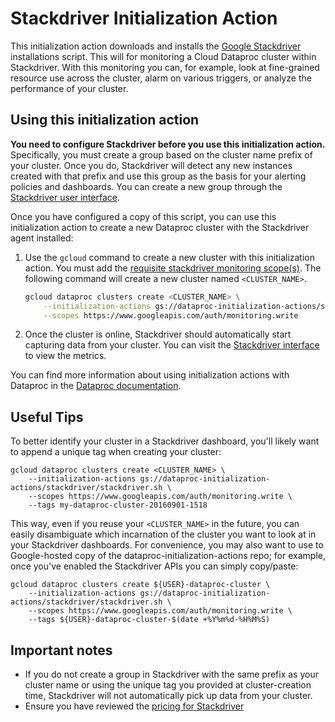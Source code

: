 # Stackdriver Initialization Action

This initialization action downloads and installs the [Google Stackdriver](https://cloud.google.com/stackdriver/)
installations script. This will for monitoring a Cloud Dataproc cluster within Stackdriver. With this monitoring
you can, for example, look at fine-grained resource use across the cluster, alarm on various triggers, or
analyze the performance of your cluster.

## Using this initialization action

**You need to configure Stackdriver before you use this initialization action.** Specifically, you must create a group
based on the cluster name prefix of your cluster. Once you do, Stackdriver will detect any new instances created
with that prefix and use this group as the basis for your alerting policies and dashboards. You can create a new
group through the [Stackdriver user interface](https://app.google.stackdriver.com/groups/create).

Once you have configured a copy of this script, you can use this initialization action to create a new Dataproc cluster
with the Stackdriver agent installed:

1. Use the `gcloud` command to create a new cluster with this initialization action. You must add the [requisite stackdriver monitoring scope(s)](https://cloud.google.com/monitoring/api/authentication#cloud_monitoring_scopes). The following command will create a new cluster named `<CLUSTER_NAME>`.

    ```bash
    gcloud dataproc clusters create <CLUSTER_NAME> \
        --initialization-actions gs://dataproc-initialization-actions/stackdriver/stackdriver.sh \
        --scopes https://www.googleapis.com/auth/monitoring.write
    ```
1. Once the cluster is online, Stackdriver should automatically start capturing data from your cluster. You can visit
the [Stackdriver interface](https://app.google.stackdriver.com/) to view the metrics.

You can find more information about using initialization actions with Dataproc in the [Dataproc documentation](https://cloud.google.com/dataproc/init-actions).

## Useful Tips

To better identify your cluster in a Stackdriver dashboard, you'll likely want to append a unique tag when creating
your cluster:

    gcloud dataproc clusters create <CLUSTER_NAME> \
        --initialization-actions gs://dataproc-initialization-actions/stackdriver/stackdriver.sh \
        --scopes https://www.googleapis.com/auth/monitoring.write \
        --tags my-dataproc-cluster-20160901-1518

This way, even if you reuse your `<CLUSTER_NAME>` in the future, you can easily disambiguate which incarnation
of the cluster you want to look at in your Stackdriver dashboards. For convenience, you may also want to use
to Google-hosted copy of the dataproc-initialization-actions repo; for example, once you've enabled the Stackdriver
APIs you can simply copy/paste:

    gcloud dataproc clusters create ${USER}-dataproc-cluster \
        --initialization-actions gs://dataproc-initialization-actions/stackdriver/stackdriver.sh \
        --scopes https://www.googleapis.com/auth/monitoring.write \
        --tags ${USER}-dataproc-cluster-$(date +%Y%m%d-%H%M%S)

## Important notes

* If you do not create a group in Stackdriver with the same prefix as your cluster name or using the unique tag you
provided at cluster-creation time, Stackdriver will not automatically pick up data from your cluster.
* Ensure you have reviewed the [pricing for Stackdriver](https://cloudplatform.googleblog.com/2016/06/announcing-pricing-for-Google-Stackdriver.html)
